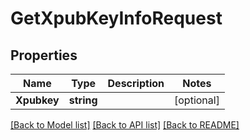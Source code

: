 # GetXpubKeyInfoRequest

## Properties

Name | Type | Description | Notes
------------ | ------------- | ------------- | -------------
**Xpubkey** | **string** |  | [optional] 

[[Back to Model list]](../README.md#documentation-for-models) [[Back to API list]](../README.md#documentation-for-api-endpoints) [[Back to README]](../README.md)


